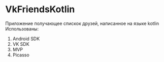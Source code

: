 # VkFriendsKotlin
Приложение получающее спискок друзей, написанное на языке kotlin
Использованы:
1. Android SDK
2. VK SDK
3. MVP
4. Picasso
